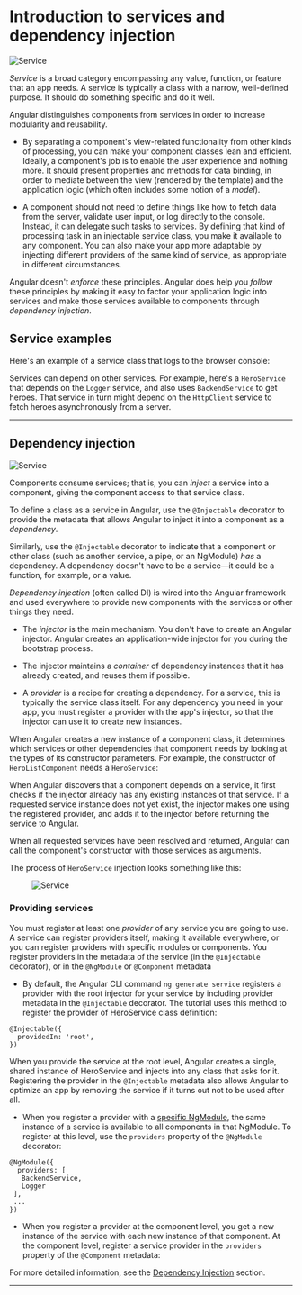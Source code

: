 # Introduction to services and dependency injection

<img src="generated/images/guide/architecture/service.png" alt="Service" class="left">

_Service_ is a broad category encompassing any value, function, or feature that an app needs. A service is typically a class with a narrow, well-defined purpose. It should do something specific and do it well.
<br class="clear">

Angular distinguishes components from services in order to increase modularity and reusability.

* By separating a component's view-related functionality from other kinds of processing, you can make your component classes lean and efficient. Ideally, a component's job is to enable the user experience and nothing more.  It should present properties and methods for data binding, in order to mediate between the view (rendered by the template) and the application logic (which often includes some notion of a _model_).

* A component should not need to define things like how to fetch data from the server, validate user input, or log directly to the console. Instead, it can delegate such tasks to services. By defining that kind of processing task in an injectable service class, you make it available to any component. You can also make your app more adaptable by injecting different providers of the same kind of service, as appropriate in different circumstances.

Angular doesn't *enforce* these principles. Angular does help you *follow* these principles by making it easy to factor your
application logic into services and make those services available to components through *dependency injection*.

## Service examples

Here's an example of a service class that logs to the browser console:

<code-example path="architecture/src/app/logger.service.ts" linenums="false" title="src/app/logger.service.ts (class)" region="class"></code-example>

Services can depend on other services. For example, here's a `HeroService` that depends on the `Logger` service, and also uses `BackendService` to get heroes. That service in turn might depend on the `HttpClient` service to fetch heroes asynchronously from a server.

<code-example path="architecture/src/app/hero.service.ts" linenums="false" title="src/app/hero.service.ts (class)" region="class"></code-example>

<hr/>

## Dependency injection

<img src="generated/images/guide/architecture/dependency-injection.png" alt="Service" class="left">

Components consume services; that is, you can *inject* a service into a component, giving the component access to that service class. 

To define a class as a service in Angular, use the `@Injectable` decorator to provide the metadata that allows Angular to inject it into a component as a *dependency*.  

Similarly, use the `@Injectable` decorator to indicate that a component or other class (such as another service, a pipe, or an NgModule) _has_ a dependency. A dependency doesn't have to be a service&mdash;it could be a function, for example, or a value. 

*Dependency injection* (often called DI) is wired into the Angular framework and used everywhere to provide new components with the services or other things they need.

* The *injector* is the main mechanism. You don't have to create an Angular injector. Angular creates an application-wide injector for you during the bootstrap process.

* The injector maintains a *container* of dependency instances that it has already created, and reuses them if possible.

* A *provider* is a recipe for creating a dependency. For a service, this is typically the service class itself. For any dependency you need in your app, you must register a provider with the app's injector, so that the injector can use it to create new instances.

When Angular creates a new instance of a component class, it determines which services or other dependencies that component needs by looking at the types of its constructor parameters. For example, the constructor of `HeroListComponent` needs a `HeroService`:

<code-example path="architecture/src/app/hero-list.component.ts" linenums="false" title="src/app/hero-list.component.ts (constructor)" region="ctor"></code-example>

When Angular discovers that a component depends on a service, it first checks if the injector already has any existing instances of that service. If a requested service instance does not yet exist, the injector makes one using the registered provider, and adds it to the injector before returning the service to Angular.

When all requested services have been resolved and returned, Angular can call the component's constructor with those services as arguments.

The process of `HeroService` injection looks something like this:

<figure>
  <img src="generated/images/guide/architecture/injector-injects.png" alt="Service" class="left">
</figure>

### Providing services

You must register at least one *provider* of any service you are going to use. A service can register providers itself, making it available everywhere, or you can register providers with specific modules or components. You register providers in the metadata of the service (in the `@Injectable` decorator), or in the `@NgModule` or `@Component` metadata 

* By default, the Angular CLI command `ng generate service` registers a provider with the root injector for your service by including provider metadata in the `@Injectable` decorator. The tutorial uses this method to register the provider of  HeroService class definition:

``` 
@Injectable({
  providedIn: 'root',
})
``` 

 When you provide the service at the root level, Angular creates a single, shared instance of HeroService and injects into any class that asks for it. Registering the provider in the `@Injectable` metadata also allows Angular to optimize an app by removing the service if it turns out not to be used after all. 

* When you register a provider with a [specific NgModule](guide/architecture-modules), the same instance of a service is available to all components in that NgModule. To register at this level, use the `providers` property of the `@NgModule` decorator:

``` 
@NgModule({
  providers: [
   BackendService,
   Logger
 ],
 ...
})
``` 

* When you register a provider at the component level, you get a new instance of the
service with each new instance of that component. At the component level, register a service provider in the `providers` property of the `@Component` metadata:

<code-example path="architecture/src/app/hero-list.component.ts" linenums="false" title="src/app/hero-list.component.ts (component providers)" region="providers"></code-example>

For more detailed information, see the [Dependency Injection](guide/dependency-injection) section.

<hr/>
